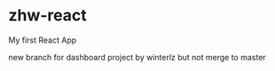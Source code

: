 # zhw-react
My first React App

new branch for dashboard project by winterlz but not merge to master
